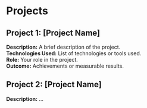 # Projects

## Project 1: [Project Name]
**Description:** A brief description of the project.  
**Technologies Used:** List of technologies or tools used.  
**Role:** Your role in the project.  
**Outcome:** Achievements or measurable results.

## Project 2: [Project Name]
**Description:** ...

